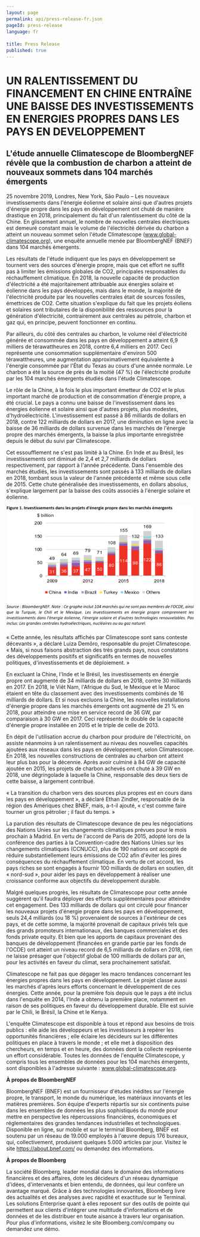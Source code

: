 ```yaml
---
layout: page
permalink: api/press-release-fr.json
pageId: press-release
language: fr

title: Press Release
published: true
---
```


# **UN RALENTISSEMENT DU FINANCEMENT EN CHINE ENTRAÎNE UNE BAISSE DES INVESTISSEMENTS EN ENERGIES PROPRES DANS LES PAYS EN DEVELOPPEMENT**

## **L'étude annuelle Climatescope de BloombergNEF révèle que la combustion de charbon a atteint de nouveaux sommets dans 104 marchés émergents**

25 novembre 2019, Londres, New York, São Paulo – Les nouveaux investissements dans l'énergie éolienne et solaire ainsi que d'autres projets d'énergie propre dans les pays en développement ont chuté de manière drastique en 2018, principalement du fait d'un ralentissement du côté de la Chine. En glissement annuel, le nombre de nouvelles centrales électriques est demeuré constant mais le volume de l'électricité dérivée du charbon a atteint un nouveau sommet selon l'étude Climatescope (www.global-climatescope.org), une enquête annuelle menée par BloombergNEF (BNEF) dans 104 marchés émergents.

Les résultats de l'étude indiquent que les pays en développement se tournent vers des sources d'énergie propre, mais que cet effort ne suffit pas à limiter les émissions globales de CO2, principales responsables du réchauffement climatique. En 2018, la nouvelle capacité de production d'électricité a été majoritairement attribuable aux énergies solaire et éolienne dans les pays développés, mais dans le monde, la majorité de l'électricité produite par les nouvelles centrales était de sources fossiles, émettrices de CO2. Cette situation s'explique du fait que les projets éoliens et solaires sont tributaires de la disponibilité des ressources pour la génération d'électricité, contrairement aux centrales au pétrole, charbon et gaz qui, en principe, peuvent fonctionner en continu.

Par ailleurs, du côté des centrales au charbon, le volume réel d'électricité générée et consommée dans les pays en développement a atteint 6,9 milliers de térawattheures en 2018, contre 6,4 milliers en 2017. Ceci représente une consommation supplémentaire d'environ 500 térawattheures, une augmentation approximativement équivalente à l'énergie consommée par l'État du Texas au cours d'une année normale. Le charbon a été la source de près de la moitié (47 %) de l'électricité produite par les 104 marchés émergents étudiés dans l'étude Climatescope.

Le rôle de la Chine, à la fois le plus important émetteur de CO2 et le plus important marché de production et de consommation d'énergie propre, a été crucial. Le pays a connu une baisse de l'investissement dans les énergies éolienne et solaire ainsi que d'autres projets, plus modestes, d'hydroélectricité. L'investissement est passé à 86 milliards de dollars en 2018, contre 122 milliards de dollars en 2017, une diminution en ligne avec la baisse de 36 milliards de dollars survenue dans les marchés de l'énergie propre des marchés émergents, la baisse la plus importante enregistrée depuis le début du suivi par Climatescope.

Cet essoufflement ne s'est pas limité à la Chine. En Inde et au Brésil, les investissements ont diminué de 2,4 et 2,7 milliards de dollars respectivement, par rapport à l'année précédente. Dans l'ensemble des marchés étudiés, les investissements sont passés à 133 milliards de dollars en 2018, tombant sous la valeur de l'année précédente et même sous celle de 2015. Cette chute généralisée des investissements, en dollars absolus, s'explique largement par la baisse des coûts associés à l'énergie solaire et éolienne.

![Figure 1](/assets/images/content/press-release/PR_Fig1_French.png)

« Cette année, les résultats affichés par Climatescope sont sans conteste décevants », a déclaré Luiza Demôro, responsable du projet Climatescope. « Mais, si nous faisons abstraction des très grands pays, nous constatons des développements positifs et significatifs en termes de nouvelles politiques, d'investissements et de déploiement. »

En excluant la Chine, l'Inde et le Brésil, les investissements en énergie propre ont augmenté de 34 milliards de dollars en 2018, contre 30 milliards en 2017. En 2018, le Viêt Nam, l'Afrique du Sud, le Mexique et le Maroc étaient en tête du classement avec des investissements combinés de 16 milliards de dollars. Et si nous excluons la Chine, les nouvelles installations d'énergie propre dans les marchés émergents ont augmenté de 21 % en 2018, pour atteindre une mise en service record de 36 GW, par comparaison à 30 GW en 2017. Ceci représente le double de la capacité d'énergie propre installée en 2015 et le triple de celle de 2013.

En dépit de l'utilisation accrue du charbon pour produire de l'électricité, on assiste néanmoins à un ralentissement au niveau des nouvelles capacités ajoutées aux réseaux dans les pays en développement, selon Climatescope. En 2018, les nouvelles constructions de centrales au charbon ont atteint leur plus bas pour la décennie. Après avoir culminé à 84 GW de capacité ajoutée en 2015, les projets de charbon achevés ont chuté à 39 GW en 2018, une dégringolade à laquelle la Chine, responsable des deux tiers de cette baisse, a largement contribué.

« La transition du charbon vers des sources plus propres est en cours dans les pays en développement », a déclaré Ethan Zindler, responsable de la région des Amériques chez BNEF, mais, a-t-il ajouté, « c'est comme faire tourner un gros pétrolier ; il faut du temps. »

La parution des résultats de Climatescope devance de peu les négociations des Nations Unies sur les changements climatiques prévues pour le mois prochain à Madrid. En vertu de l'accord de Paris de 2015, adopté lors de la conférence des parties à la Convention-cadre des Nations Unies sur les changements climatiques (CCNUCC), plus de 190 nations ont accepté de réduire substantiellement leurs émissions de CO2 afin d'éviter les pires conséquences du réchauffement climatique. En vertu de cet accord, les pays riches se sont engagés à fournir 100 milliards de dollars en soutien, dit « nord-sud », pour aider les pays en développement à réaliser une croissance conforme aux objectifs du développement durable.

Malgré quelques progrès, les résultats de Climatescope pour cette année suggèrent qu'il faudra déployer des efforts supplémentaires pour atteindre cet engagement. Des 133 milliards de dollars qui ont circulé pour financer les nouveaux projets d'énergie propre dans les pays en développement, seuls 24,4 milliards (ou 18 %) provenaient de sources à l'extérieur de ces pays, et de cette somme, la majorité provenait de capitaux privés tels que des grands promoteurs internationaux, des banques commerciales et des fonds private equity. Et bien que les apports de capitaux provenant des banques de développement (financées en grande partie par les fonds de l'OCDE) ont atteint un niveau record de 6,5 milliards de dollars en 2018, rien ne laisse présager que l'objectif global de 100 milliards de dollars par an, pour les activités en faveur du climat, sera prochainement satisfait.

Climatescope ne fait pas que dégager les macro tendances concernant les énergies propres dans les pays en développement. Le projet classe aussi les marchés d'après leurs efforts concernant le développement de ces énergies. Cette année, pour la première fois depuis que le pays a été inclus dans l'enquête en 2014, l'Inde a obtenu la première place, notamment en raison de ses politiques en faveur du développement durable. Elle est suivie par le Chili, le Brésil, la Chine et le Kenya.

L'enquête Climatescope est disponible à tous et répond aux besoins de trois publics : elle aide les développeurs et les investisseurs à repérer les opportunités financières ; elle éclaire les décideurs sur les différentes politiques en place à travers le monde ; et elle met à disposition des chercheurs, en temps et en heure, des données dont la collecte représente un effort considérable. Toutes les données de l'enquête Climatescope, y compris tous les ensembles de données pour les 104 marchés émergents, sont disponibles à l'adresse suivante : www.global-climatescope.org.

**À propos de BloombergNEF**

BloombergNEF (BNEF) est un fournisseur d'études inédites sur l'énergie propre, le transport, le monde du numérique, les matériaux innovants et les matières premières. Son équipe d'experts répartis sur six continents puise dans les ensembles de données les plus sophistiqués du monde pour mettre en perspective les répercussions financières, économiques et réglementaires des grandes tendances industrielles et technologiques. Disponible en ligne, sur mobile et sur le terminal Bloomberg, BNEF est soutenu par un réseau de 19.000 employés à l'œuvre depuis 176 bureaux, qui, collectivement, produisent quelques 5.000 articles par jour. Visitez le site https://about.bnef.com/ ou demandez des informations.

**À propos de Bloomberg**

La société Bloomberg, leader mondial dans le domaine des informations financières et des affaires, dote les décideurs d'un réseau dynamique d'idées, d'intervenants et bien entendu, de données, qui leur confère un avantage marqué. Grâce à des technologies innovantes, Bloomberg livre des actualités et des analyses avec rapidité et exactitude sur le Terminal. Les solutions Enterprise quant à elles reposent sur des outils de pointe qui permettent aux clients d'intégrer une multitude d'informations et de données et de les distribuer en toute aisance à travers leur organisation. Pour plus d'informations, visitez le site Bloomberg.com/company ou demandez une démo.
